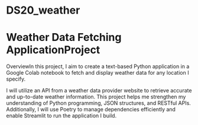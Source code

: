 # DS20_weather
# Weather Data Fetching ApplicationProject

OverviewIn this project, I aim to create a text-based Python application in a Google Colab notebook to fetch and display weather data for any location I specify. 

I will utilize an API from a weather data provider website to retrieve accurate and up-to-date weather information. 
This project helps me strengthen my understanding of Python programming, JSON structures, and RESTful APIs.
Additionally, I will use Poetry to manage dependencies efficiently and enable Streamlit to run the application I build.
